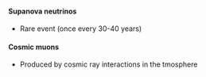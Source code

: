 #### Supanova neutrinos
- Rare event (once every 30-40 years)
#### Cosmic muons
- Produced by cosmic ray interactions in the tmosphere
